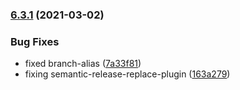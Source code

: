 ### [6.3.1](https://github.com/narrowspark/php-cs-fixer-config/compare/v6.3.0...v6.3.1) (2021-03-02)


### Bug Fixes

* fixed branch-alias ([7a33f81](https://github.com/narrowspark/php-cs-fixer-config/commit/7a33f8197db1018216e0963f8b804aaf420d8f25))
* fixing semantic-release-replace-plugin ([163a279](https://github.com/narrowspark/php-cs-fixer-config/commit/163a279e99dafe61d43072a2d8932909d7cfaa24))

